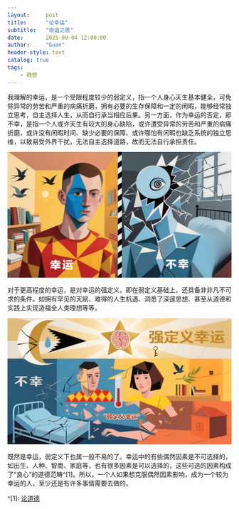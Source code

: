 ```yaml
---
layout:     post
title:      "论幸运"
subtitle:   "命运之思"
date:       2025-09-04 12:00:00
author:     "Guan"
header-style: text
catalog: true
tags:
    - 随想
---
```


我理解的幸运，是一个受限程度较少的弱定义，指一个人身心天生基本健全，可免除异常的劳苦和严重的病痛折磨，拥有必要的生存保障和一定的闲暇，能够经常独立思考，自主选择人生，从而自行承当相应后果。另一方面，作为幸运的否定，即不幸，是指一个人或许天生有较大的身心缺陷，或许遭受异常的劳苦和严重的病痛折磨，或许没有闲暇时间、缺少必要的保障、或许哪怕有闲暇也缺乏系统的独立思维，以致易受外界干扰，无法自主选择道路，故而无法自行承担责任。

![幸运](/img/xinyun01.png)

对于更高程度的幸运，是对幸运的强定义，即在弱定义基础上，还具备非非凡不可求的条件。如拥有罕见的天赋、难得的人生机遇、洞悉了深邃思想、甚至从道德和实践上实现造福全人类理想等等。

![幸运](/img/xinyun02.png)

既然是幸运，弱定义下也属一般不易的了。幸运中的有些偶然因素是不可选择的，如出生、人种、智商、家庭等，也有很多因素是可以选择的，这些可选的因素构成了“良心”的道德范畴^[1]。所以，一个人如果想克服偶然因素影响，成为一个较为幸运的人，至少还是有许多事情需要去做的。

^[1]: [论道德](/2025/08/26/daode/)
